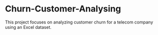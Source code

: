 # Churn-Customer-Analysing
This project focuses on analyzing customer churn for a telecom company using an Excel dataset.
